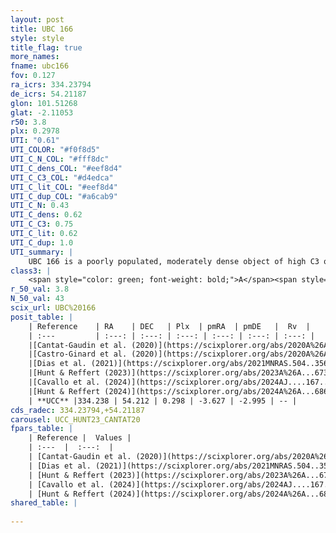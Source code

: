 ```yaml
---
layout: post
title: UBC 166
style: style
title_flag: true
more_names: 
fname: ubc166
fov: 0.127
ra_icrs: 334.23794
de_icrs: 54.21187
glon: 101.51268
glat: -2.11053
r50: 3.8
plx: 0.2978
UTI: "0.61"
UTI_COLOR: "#f0f8d5"
UTI_C_N_COL: "#fff8dc"
UTI_C_dens_COL: "#eef8d4"
UTI_C_C3_COL: "#d4edca"
UTI_C_lit_COL: "#eef8d4"
UTI_C_dup_COL: "#a6cab9"
UTI_C_N: 0.43
UTI_C_dens: 0.62
UTI_C_C3: 0.75
UTI_C_lit: 0.62
UTI_C_dup: 1.0
UTI_summary: |
    UBC 166 is a poorly populated, moderately dense object of high C3 quality. It is moderately studied in the literature.
class3: |
    <span style="color: green; font-weight: bold;">A</span><span style="color: #FFC300; font-weight: bold;">B</span>
r_50_val: 3.8
N_50_val: 43
scix_url: UBC%20166
posit_table: |
    | Reference    | RA    | DEC   | Plx  | pmRA  | pmDE   |  Rv  |
    | :---         | :---: | :---: | :---: | :---: | :---: | :---: |
    |[Cantat-Gaudin et al. (2020)](https://scixplorer.org/abs/2020A%26A...640A...1C) | 334.263 | 54.229 | 0.311 | -3.634 | -2.967 | -- |
    |[Castro-Ginard et al. (2020)](https://scixplorer.org/abs/2020A%26A...635A..45C) | 334.264 | 54.233 | 0.31 | -3.63 | -2.982 | -- |
    |[Dias et al. (2021)](https://scixplorer.org/abs/2021MNRAS.504..356D) | 334.258 | 54.245 | 0.302 | -3.613 | -2.994 | -- |
    |[Hunt & Reffert (2023)](https://scixplorer.org/abs/2023A%26A...673A.114H) | 334.246 | 54.194 | 0.27 | -3.57 | -3.015 | -61.825 |
    |[Cavallo et al. (2024)](https://scixplorer.org/abs/2024AJ....167...12C) | 334.243 | 54.208 | 0.27 | -- | -- | -- |
    |[Hunt & Reffert (2024)](https://scixplorer.org/abs/2024A%26A...686A..42H) | 334.246 | 54.194 | 0.27 | -3.57 | -3.015 | -61.825 |
    | **UCC** |334.238 | 54.212 | 0.298 | -3.627 | -2.995 | -- | 
cds_radec: 334.23794,+54.21187
carousel: UCC_HUNT23_CANTAT20
fpars_table: |
    | Reference |  Values |
    | :---  |  :---:  |
    | [Cantat-Gaudin et al. (2020)](https://scixplorer.org/abs/2020A%26A...640A...1C) | `AVNN=0.91, DMNN=12.48, AgeNN=7.53` |
    | [Dias et al. (2021)](https://scixplorer.org/abs/2021MNRAS.504..356D) | `Av=1.493, Dist=3071, logage=7.234, [Fe/H]=-0.013` |
    | [Hunt & Reffert (2023)](https://scixplorer.org/abs/2023A%26A...673A.114H) | `AV50=1.451, diffAV50=1.046, MOD50=12.982, logAge50=7.491` |
    | [Cavallo et al. (2024)](https://scixplorer.org/abs/2024AJ....167...12C) | `AV50=1.51, dMod50=12.4, logAge50=7.43, [Fe/H]50=0.01` |
    | [Hunt & Reffert (2024)](https://scixplorer.org/abs/2024A%26A...686A..42H) | `MassJ=538.791` |
shared_table: |
    
---
```

